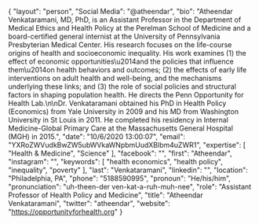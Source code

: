 {
  "layout": "person",
  "Social Media": "@atheendar",
  "bio": "Atheendar Venkataramani, MD, PhD, is an Assistant Professor in the Department of Medical Ethics and Health Policy at the Perelman School of Medicine and a board-certified general internist at the University of Pennsylvania Presbyterian Medical Center. His research focuses on the life-course origins of health and socioeconomic inequality. His work examines (1) the effect of economic opportunities\u2014and the policies that influence them\u2014on health behaviors and outcomes; (2) the effects of early life interventions on adult health and well-being, and the mechanisms underlying these links; and (3) the role of social policies and structural factors in shaping population health. He directs the Penn Opportunity for Health Lab.\n\nDr. Venkataramani obtained his PhD in Health Policy (Economics) from Yale University in 2009 and his MD from Washington University in St Louis in 2011. He completed his residency in Internal Medicine-Global Primary Care at the Massachusetts General Hospital (MGH) in 2015.",
  "date": "10/6/2020 13:00:07",
  "email": "YXRoZWVudkBwZW5ubWVkaWNpbmUudXBlbm4uZWR1",
  "expertise": [
    "Health & Medicine",
    "Science"
  ],
  "facebook": "",
  "first": "Atheendar",
  "instagram": "",
  "keywords": [
    "health economics",
    "health policy",
    "inequality",
    "poverty"
  ],
  "last": "Venkataramani",
  "linkedin": "",
  "location": "Philadelphia, PA",
  "phone": "5188590995",
  "pronoun": "He/his/him",
  "pronunciation": "uh-theen-der ven-kat-a-ruh-muh-nee",
  "role": "Assistant Professor of Health Policy and Medicine",
  "title": "Atheendar Venkataramani",
  "twitter": "atheendar",
  "website": "https://opportunityforhealth.org"
}
